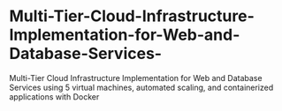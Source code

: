 # Multi-Tier-Cloud-Infrastructure-Implementation-for-Web-and-Database-Services-
Multi-Tier Cloud Infrastructure Implementation for Web and Database Services using 5 virtual machines, automated scaling, and containerized applications with Docker
